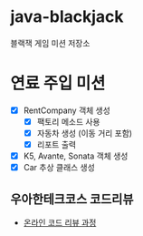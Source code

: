 # java-blackjack
블랙잭 게임 미션 저장소

# 연료 주입 미션 
- [x] RentCompany 객체 생성
    - [x] 팩토리 메소드 사용
    - [x] 자동차 생성 (이동 거리 포함)
    - [x] 리포트 출력
- [x] K5, Avante, Sonata 객체 생성 
- [x] Car 추상 클래스 생성 

## 우아한테크코스 코드리뷰
* [온라인 코드 리뷰 과정](https://github.com/woowacourse/woowacourse-docs/blob/master/maincourse/README.md)